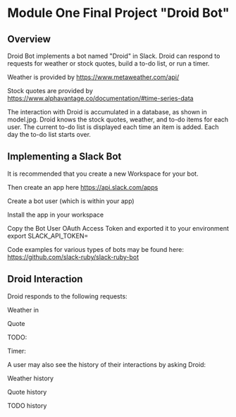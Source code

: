 # Module One Final Project "Droid Bot"

## Overview
Droid Bot implements a bot named "Droid" in Slack.  Droid can respond to requests for weather or stock quotes, build a to-do list, or run a timer.

Weather is provided by https://www.metaweather.com/api/

Stock quotes are provided by https://www.alphavantage.co/documentation/#time-series-data

The interaction with Droid is accumulated in a database, as shown in model.jpg.  Droid knows the stock quotes, weather, and to-do items for each user.  The current to-do list is displayed each time an item is added.  Each day the to-do list starts over. 

## Implementing a Slack Bot
It is recommended that you create a new Workspace for your bot.

Then create an app here https://api.slack.com/apps

Create a bot user (which is within your app)

Install the app in your workspace

Copy the Bot User OAuth Access Token and exported it to your environment
	export SLACK_API_TOKEN= <your api token>

Code examples for various types of bots may be found here: https://github.com/slack-ruby/slack-ruby-bot

## Droid Interaction
Droid responds to the following requests:

Weather in <city>

Quote <stock symbol>

TODO: <your to do item>

Timer: <number of seconds>

A user may also see the history of their interactions by asking Droid:

Weather history

Quote history

TODO history

